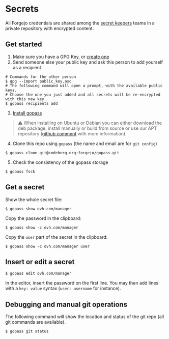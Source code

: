 # Secrets

All Forgejo credentials are shared among the [secret keepers](https://codeberg.org/forgejo/meta/src/branch/readme/TEAMS.md#secrets-keeper) teams in a private repository with encrypted content.

## Get started

1. Make sure you have a GPG Key, or [create one](https://github.com/NicoHood/gpgit#12-key-generation)
2. Send someone else your public key and ask this person to add yourself as a recipient
```
# Commands for the other person
$ gpg --import public_key.asc
# The following command will open a prompt, with the available public keys. 
# Choose the one you just added and all secrets will be re-encrypted with this new key.
$ gopass recipients add
```
3. [Install gopass](https://www.gopass.pw/#install)
> :warning: When installing on Ubuntu or Debian you can either download the deb package, install manually or build from source or use our APT repository ([github comment](https://github.com/gopasspw/gopass/issues/1849#issuecomment-802789285) with more information).
4. Clone this repo using `gopass` (the name and email are for `git config`)
```
$ gopass clone git@codeberg.org:forgejo/gopass.git
```
5. Check the consistency of the gopass storage
```
$ gopass fsck
```

## Get a secret

Show the whole secret file:
```
$ gopass show ovh.com/manager
```

Copy the password in the clipboard:
```
$ gopass show -c ovh.com/manager
```

Copy the `user` part of the secret in the clipboard:
```
$ gopass show -c ovh.com/manager user
```

## Insert or edit a secret
```
$ gopass edit ovh.com/manager
```
In the editor, insert the password on the first line.
You may then add lines with a `key: value` syntax (`user: username` for instance).

## Debugging and manual git operations

The following command will show the location and status of the git repo (all git commands are available).
```
$ gopass git status
```
